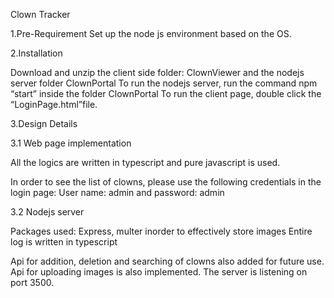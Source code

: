Clown Tracker

1.Pre-Requirement
Set up the node js environment based on the OS.

2.Installation

Download and unzip the client side folder: ClownViewer and the nodejs server folder ClownPortal
To run the nodejs server, run the command npm “start” inside the folder ClownPortal
To run the client page, double click the “LoginPage.html”file.

3.Design Details

3.1 Web page implementation

All the logics are written in typescript and pure javascript is used.

In order to see the list of clowns, please use the following credentials in the login page:
User name: admin and password: admin

3.2 Nodejs server

Packages used: Express, multer inorder to effectively store images
Entire log is written in typescript

Api for addition, deletion and searching of clowns also added for future use.
Api for uploading images is also implemented.
The server is listening on port 3500.
